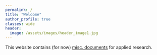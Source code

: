 ```yaml
---
permalink: /
title: "Welcome"
author_profile: true
classes: wide
header:
  image: /assets/images/header_image1.jpg
---
```



This website contains (for now) [misc. documents](documents) for applied research.
